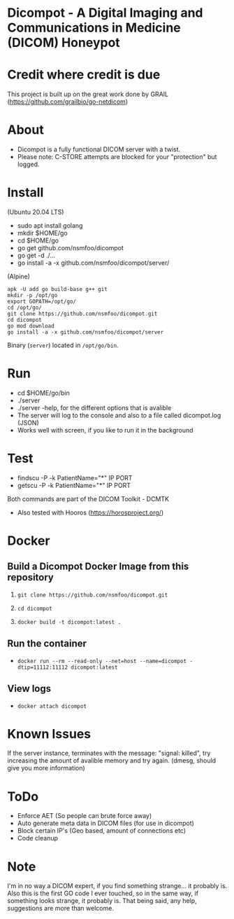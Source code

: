 # Dicompot - A Digital Imaging and Communications in Medicine (DICOM) Honeypot

# Credit where credit is due

This project is built up on the great work done by GRAIL (https://github.com/grailbio/go-netdicom)

# About

- Dicompot is a fully functional DICOM server with a twist. 
- Please note: C-STORE attempts are blocked for your "protection" but logged. 

# Install
(Ubuntu 20.04 LTS)

- sudo apt install golang
- mkdir $HOME/go 
- cd $HOME/go
- go get github.com/nsmfoo/dicompot
- go get -d ./...
- go install -a -x github.com/nsmfoo/dicompot/server/

(Alpine)
```
apk -U add go build-base g++ git
mkdir -p /opt/go
export GOPATH=/opt/go/
cd /opt/go/
git clone https://github.com/nsmfoo/dicompot.git
cd dicompot
go mod download
go install -a -x github.com/nsmfoo/dicompot/server
```
Binary (`server`) located in `/opt/go/bin`.

# Run

- cd $HOME/go/bin
- ./server 
- ./server -help, for the different options that is avalible
- The server will log to the console and also to a file called dicompot.log (JSON)
- Works well with screen, if you like to run it in the background

# Test

- findscu -P -k PatientName="*" IP PORT
- getscu -P -k PatientName="*" IP PORT

Both commands are part of the DICOM Toolkit - DCMTK

- Also tested with Hooros (https://horosproject.org/) 

# Docker
## Build a Dicompot Docker Image from this repository
1. `git clone https://github.com/nsmfoo/dicompot.git`

2. `cd dicompot`

3. `docker build -t dicompot:latest .`

## Run the container
* `docker run --rm --read-only --net=host --name=dicompot -dtip=11112:11112 dicompot:latest`

## View logs 
* `docker attach dicompot`

# Known Issues

If the server instance, terminates with the message: "signal: killed", try increasing the amount of avalible memory and try again.
(dmesg, should give you more information)

# ToDo

- Enforce AET (So people can brute force away)
- Auto generate meta data in DICOM files (for use in dicompot)
- Block certain IP's (Geo based, amount of connections etc)
- Code cleanup


# Note

I'm in no way a DICOM expert, if you find something strange... it probably is. Also this is the first GO code I ever touched, so in the same way, if something looks strange, it probably is. That being said, any help, suggestions are more than welcome. 
